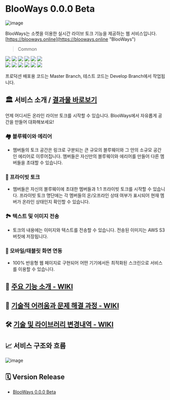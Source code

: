 # BlooWays 0.0.0 Beta

![image](https://github.com/yjglab/BlooWays/assets/70316567/74f4bbf2-0b86-4505-b413-85a7d77945ef)

BlooWays는 소켓을 이용한 실시간 라이브 토크 기능을 제공하는 웹 서비스입니다.
[https://blooways.online](https://blooways.online "BlooWays")

> Common

<div> 
<img src="https://img.shields.io/badge/TypeScript-3178C6?style=for-the-badge&logo=TypeScript&logoColor=white">
<img src="https://img.shields.io/badge/React-61DAFB?style=for-the-badge&logo=React&logoColor=white">
<img src="https://img.shields.io/badge/React--Router-CA4245?style=for-the-badge&logo=reactrouter&logoColor=white">
<img src="https://img.shields.io/badge/SWR-000000?style=for-the-badge&logo=vercel&logoColor=white">
<img src="https://img.shields.io/badge/Tailwindcss-06B6D4?style=for-the-badge&logo=Tailwindcss&logoColor=black">
<img src="https://img.shields.io/badge/Styled--components-DB7093?style=for-the-badge&logo=styledcomponents&logoColor=white">
</div>

<div > 
<img src="https://img.shields.io/badge/Express-000000?style=for-the-badge&logo=Express&logoColor=white">
<img src="https://img.shields.io/badge/Socket.io-010101?style=for-the-badge&logo=socketdotio&logoColor=white">
<img src="https://img.shields.io/badge/mysql-4479A1?style=for-the-badge&logo=mysql&logoColor=white">
<img src="https://img.shields.io/badge/Sequelize-52B0E7?style=for-the-badge&logo=Sequelize&logoColor=white">
<img src="https://img.shields.io/badge/AmazonAWS-232F3E?style=for-the-badge&logo=AmazonAWS&logoColor=white">
<img src="https://img.shields.io/badge/amazon--s3-569A31?style=for-the-badge&logo=amazons3&logoColor=white">
</div>

프로덕션 배포용 코드는 Master Branch, 테스트 코드는 Develop Branch에서 작업됩니다.

## 🏛 서비스 소개 / [결과물 바로보기](https://blooways.online)

언제 어디서든 온라인 라이브 토크를 시작할 수 있습니다. BlooWays에서 자유롭게 공간을 만들어 대화해보세요!

### 🏘 블루웨이와 에리어

- 멤버들의 토크 공간은 링크로 구분되는 큰 규모의 블루웨이와 그 안의 소규모 공간인 에리어로 이루어집니다. 멤버들은 자신만의 블루웨이와 에리어를 만들어 다른 멤버들을 초대할 수 있습니다.

### 🤫 프라이빗 토크

- 멤버들은 자신의 블루웨이에 초대한 멤버들과 1:1 프라이빗 토크를 시작할 수 있습니다. 프라이빗 토크 명단에는 각 멤버들의 온/오프라인 상태 여부가 표시되어 현재 멤버가 온라인 상태인지 확인할 수 있습니다.

### 🏞 텍스트 및 이미지 전송

- 토크의 내용에는 이미지와 텍스트를 전송할 수 있습니다. 전송된 이미지는 AWS S3 버킷에 저장됩니다.

### 📱 모바일/태블릿 화면 연동

- 100% 반응형 웹 페이지로 구현되어 어떤 기기에서든 최적화된 스크린으로 서비스를 이용할 수 있습니다.

## 🔖 [주요 기능 소개 - WIKI](https://github.com/yjglab/BlooWays/wiki/%EC%A3%BC%EC%9A%94-%EA%B8%B0%EB%8A%A5-%EC%86%8C%EA%B0%9C)

## 🧩 [기술적 어려움과 문제 해결 과정 - WIKI](https://github.com/yjglab/BlooWays/wiki/%EA%B8%B0%EC%88%A0%EC%A0%81-%EC%96%B4%EB%A0%A4%EC%9B%80%EA%B3%BC-%EB%AC%B8%EC%A0%9C-%ED%95%B4%EA%B2%B0-%EA%B3%BC%EC%A0%95)

## 🛠 [기술 및 라이브러리 변경내역 - WIKI](https://github.com/yjglab/BlooWays/wiki/%EA%B8%B0%EC%88%A0-%EB%B0%8F-%EB%9D%BC%EC%9D%B4%EB%B8%8C%EB%9F%AC%EB%A6%AC-%EB%B3%80%EA%B2%BD%EB%82%B4%EC%97%AD)

## 📈 서비스 구조와 흐름

![image](https://github.com/yjglab/BlooWays/assets/70316567/eac01c88-ff07-4e71-a132-236598a347f9)

## 🗓 Version Release

- [BlooWays 0.0.0 Beta](https://github.com/yjglab/BlooWays/releases/tag/BlooWays-0.0.0 "BlooWays")
